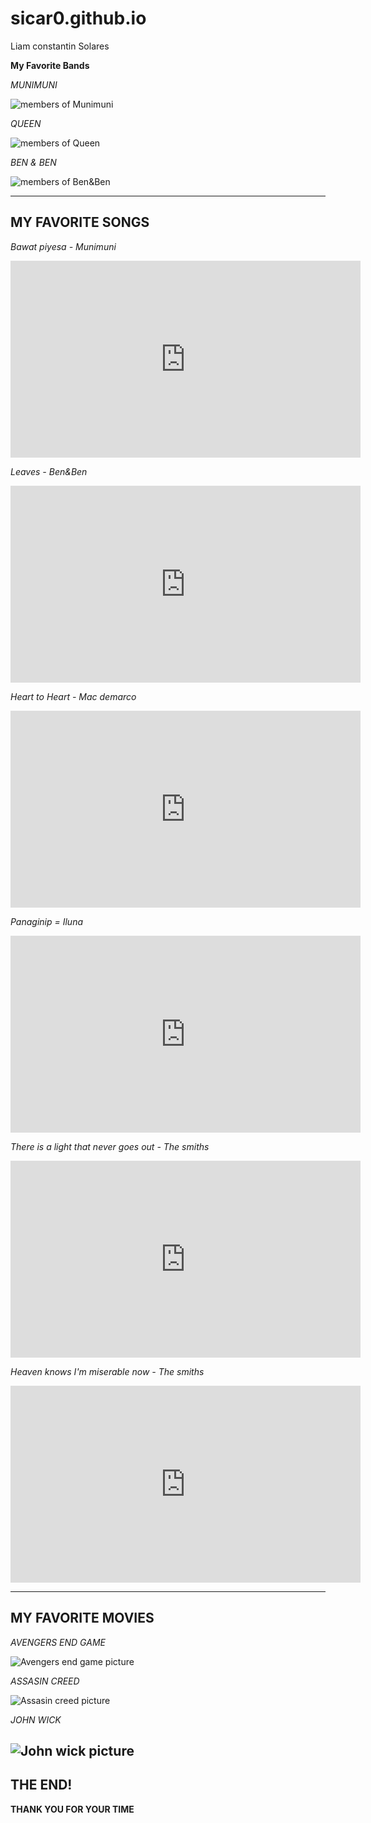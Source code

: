 # sicar0.github.io
Liam constantin Solares

**My Favorite Bands**

*MUNIMUNI*

![members of Munimuni](https://media.interaksyon.com/wp-content/uploads/2021/06/munimuni.jpg)

*QUEEN*

![members of Queen](https://images.squarespace-cdn.com/content/v1/593070a42994cad2710a6439/1548516896355-C8AA6FMV2QKQKKWHXYQL/yt.jpg)

*BEN & BEN*

![members of Ben&Ben](https://m.media-amazon.com/images/M/MV5BOThiMGNiZDMtZmY0ZS00YmEwLTg0OTktMzdkNmMzZTViY2E3XkEyXkFqcGdeQXVyNTI5NjIyMw@@._V1_.jpg)

---
**MY FAVORITE SONGS**
---
*Bawat piyesa - Munimuni*

<iframe width="560" height="315" src="https://www.youtube.com/embed/KJigp3vJFWY" title="YouTube video player" frameborder="0" allow="accelerometer; autoplay; clipboard-write; encrypted-media; gyroscope; picture-in-picture; web-share" allowfullscreen></iframe>


*Leaves - Ben&Ben*

<iframe width="560" height="315" src="https://www.youtube.com/embed/WOQ1t_u8HTw" title="YouTube video player" frameborder="0" allow="accelerometer; autoplay; clipboard-write; encrypted-media; gyroscope; picture-in-picture; web-share" allowfullscreen></iframe>


*Heart to Heart - Mac demarco*

<iframe width="560" height="315" src="https://www.youtube.com/embed/3queHWNCD7U" title="YouTube video player" frameborder="0" allow="accelerometer; autoplay; clipboard-write; encrypted-media; gyroscope; picture-in-picture; web-share" allowfullscreen></iframe>


*Panaginip = Iluna*

<iframe width="560" height="315" src="https://www.youtube.com/embed/TSDiLJGUs3U" title="YouTube video player" frameborder="0" allow="accelerometer; autoplay; clipboard-write; encrypted-media; gyroscope; picture-in-picture; web-share" allowfullscreen></iframe>


*There is a light that never goes out - The smiths*

<iframe width="560" height="315" src="https://www.youtube.com/embed/3r-qDvD3F3c" title="YouTube video player" frameborder="0" allow="accelerometer; autoplay; clipboard-write; encrypted-media; gyroscope; picture-in-picture; web-share" allowfullscreen></iframe>


*Heaven knows I'm miserable now - The smiths*

<iframe width="560" height="315" src="https://www.youtube.com/embed/10z6-vQm23w" title="YouTube video player" frameborder="0" allow="accelerometer; autoplay; clipboard-write; encrypted-media; gyroscope; picture-in-picture; web-share" allowfullscreen></iframe>

---
**MY FAVORITE MOVIES**
---

*AVENGERS END GAME*

![Avengers end game picture](https://lumiere-a.akamaihd.net/v1/images/p_avengersendgame_19751_e14a0104.jpeg?region=0%2C0%2C540%2C810)



*ASSASIN CREED*

![Assasin creed picture](https://staticctf.akamaized.net/J3yJr34U2pZ2Ieem48Dwy9uqj5PNUQTn/7qSZMxLOAsEPF6tXGFD83n/b0914152c722de321e278683a844fd10/ac-brotherhood.jpg?imwidth=360)


*JOHN WICK*

![John wick picture](https://lionsgate.brightspotcdn.com/59/e8/576c91ae47e4aa7fd6240dc48674/john-wick-chapter-1-movies-poster-01.jpg)
---
**THE END!**
---
**THANK YOU FOR YOUR TIME**
